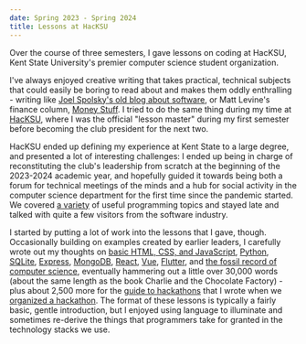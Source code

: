 ```yaml
---
date: Spring 2023 - Spring 2024
title: Lessons at HacKSU
---
```


Over the course of three semesters, I gave lessons on coding at HacKSU, Kent State University's premier computer science student organization.

<!--more-->

I've always enjoyed creative writing that takes practical, technical subjects that could easily be boring to read about and makes them oddly enthralling - writing like [Joel Spolsky's old blog about software](https://www.joelonsoftware.com/2008/03/17/martian-headsets/), or Matt Levine's finance column, [Money Stuff](https://www.bloomberg.com/account/newsletters/money-stuff). I tried to do the same thing during my time at [HacKSU](https://hacksu.com/), where I was the official "lesson master" during my first semester before becoming the club president for the next two.

HacKSU ended up defining my experience at Kent State to a large degree, and presented a lot of interesting challenges: I ended up being in charge of reconstituting the club's leadership from scratch at the beginning of the 2023-2024 academic year, and hopefully guided it towards being both a forum for technical meetings of the minds and a hub for social activity in the computer science department for the first time since the pandemic started. We covered [a variety](https://hacksu.com/meetings) of useful programming topics and stayed late and talked with quite a few visitors from the software industry.

I started by putting a lot of work into the lessons that I gave, though. Occasionally building on examples created by earlier leaders, I carefully wrote out my thoughts on [basic HTML, CSS, and JavaScript](https://github.com/hacksu/HTML-CSS/tree/bd9b4c6aa92654ce196dcbd9e6933e7ff273ee45), [Python](https://github.com/hacksu/How-To-Python/tree/163e8c3d929123cd73bd8e166c5129287855fb4e), [SQLite](https://github.com/hacksu/Python-SQL-Lesson/tree/acee0e62421c1574efbe4e0325479b969976fb09), [Express](https://github.com/hacksu/express-guestbook/tree/0c2ba2498e548643020d54dceae73e87639a7cb7), [MongoDB](https://github.com/hacksu/pokemongo/tree/44abc55e4f35748d0218a0847b6592a56e6b02c0), [React](https://github.com/hacksu/react-tutorial/tree/b0264a2e1938043f764b567783bb38662afac07b), [Vue](https://github.com/hacksu/the-modern-web-via-vue/tree/5f017bba8ab5a565704b68fac682ac4c23aba2e8), [Flutter](https://github.com/hacksu/flutter-app-lesson/tree/a1538c6ef1921bdaf6fdd19a8c612f6b0954d160), and [the fossil record of computer science](https://github.com/hacksu/fossil-record/tree/7db7a7da2c0a1e5e49eead9c9a75a1d717d0ff53), eventually hammering out a little over 30,000 words (about the same length as the book Charlie and the Chocolate Factory) - plus about 2,500 more for the [guide to hackathons](https://khe.io/guide) that I wrote when we [organized a hackathon](https://kent-hack-enough-2024.devpost.com/). The format of these lessons is typically a fairly basic, gentle introduction, but I enjoyed using language to illuminate and sometimes re-derive the things that programmers take for granted in the technology stacks we use.
